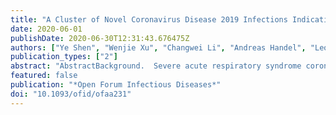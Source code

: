 ```yaml
---
title: "A Cluster of Novel Coronavirus Disease 2019 Infections Indicating Person-to-Person Transmission Among Casual Contacts From Social Gatherings: An Outbreak Case-Contact Investigation"
date: 2020-06-01
publishDate: 2020-06-30T12:31:43.676475Z
authors: ["Ye Shen", "Wenjie Xu", "Changwei Li", "Andreas Handel", "Leonardo Martinez", "Feng Ling", "Mark Ebell", "Xiaofei Fu", "Jinren Pan", "Jiangping Ren", "Weiling Gu", "Enfu Chen"]
publication_types: ["2"]
abstract: "AbstractBackground.  Severe acute respiratory syndrome coronavirus 2, the pathogen causing novel coronavirus disease of 2019 (COVID-19), efficiently spreads fro"
featured: false
publication: "*Open Forum Infectious Diseases*"
doi: "10.1093/ofid/ofaa231"
---
```


